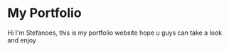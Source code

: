 # My Portfolio
Hi I'm Stefanoes, this is my portfolio website hope u guys can take a look and enjoy
